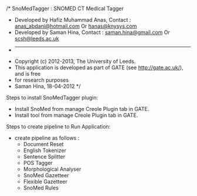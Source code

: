 /* SnoMedTagger : SNOMED CT Medical Tagger
*  Developed by Hafiz Muhammad Anas, Contact : anas_abdani@hotmail.com Or hanas@knysys.com
*  Developed by Saman Hina, Contact : saman.hina@gmail.com Or scsh@leeds.ac.uk
*  -----------------------------------------------------------------------------------
*  Copyright (c) 2012-2013, The University of Leeds.
*  This application is developed as part of GATE (see http://gate.ac.uk/), and is free
*  for research purposes 
*  Saman Hina, 18-04-2012
*/

Steps to install SnoMedTagger plugin:

* Install SnoMed from manage Creole Plugin tab in GATE.
* Install tool from manage Creole Plugin tab in GATE.

Steps to create pipeline to Run Application: 

* create pipeline as follows :
  * Document Reset
  * English Tokenizer
  * Sentence Splitter
  * POS Tagger
  * Morphological Analyser
  * SnoMed Gazetteer
  * Flexible Gazetteer
  * SnoMed Rules


